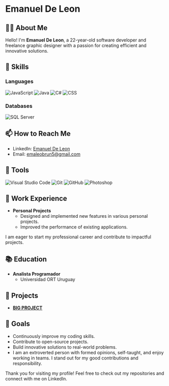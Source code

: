 # Emanuel De Leon


## 👨‍💻 About Me
Hello! I'm **Emanuel De Leon**, a 22-year-old software developer and freelance graphic designer with a passion for creating efficient and innovative solutions. 

## 🚀 Skills

### Languages
![JavaScript](https://img.shields.io/badge/JavaScript-ES6+-yellow)
![Java](https://img.shields.io/badge/Java-8%20%2F%2011%20%2F%2017-red)
![C#](https://img.shields.io/badge/C%23-.NET%20Core%20%2F%20Framework-blue)
![CSS](https://img.shields.io/badge/CSS3-Styling-blue)

### Databases
![SQL Server](https://img.shields.io/badge/SQL%20Server-Management%20Studio-orange)

## 📫 How to Reach Me
- LinkedIn: [Emanuel De Leon](https://www.linkedin.com/in/emanuel-de-leon-brun-99b78624a/)
- Email: [emaleobrun5@gmail.com](mailto:emaleobrun5@gmail.com)

## 🔧 Tools
![Visual Studio Code](https://img.shields.io/badge/Visual%20Studio%20Code-IDE-blue)
![Git](https://img.shields.io/badge/Git-Version%20Control-red)
![GitHub](https://img.shields.io/badge/GitHub-Repository%20Management-black)
![Photoshop](https://img.shields.io/badge/Photoshop-Graphic%20Design-blue)

## 💼 Work Experience
- **Personal Projects**
  - Designed and implemented new features in various personal projects.
  - Improved the performance of existing applications.
  
I am eager to start my professional career and contribute to impactful projects.

## 📚 Education
- **Analista Programador**
  - Universidad ORT Uruguay

## 🌟 Projects
- **[BIG PROJECT](https://github.com/emaleobrunn/ProyectoGestionRestaurante.git)** 


## 🎯 Goals
- Continuously improve my coding skills.
- Contribute to open-source projects.
- Build innovative solutions to real-world problems.
- I am an extroverted person with formed opinions, self-taught, and enjoy working in teams. I stand out for my good contributions and responsibility.

  
Thank you for visiting my profile! Feel free to check out my repositories and connect with me on LinkedIn.
